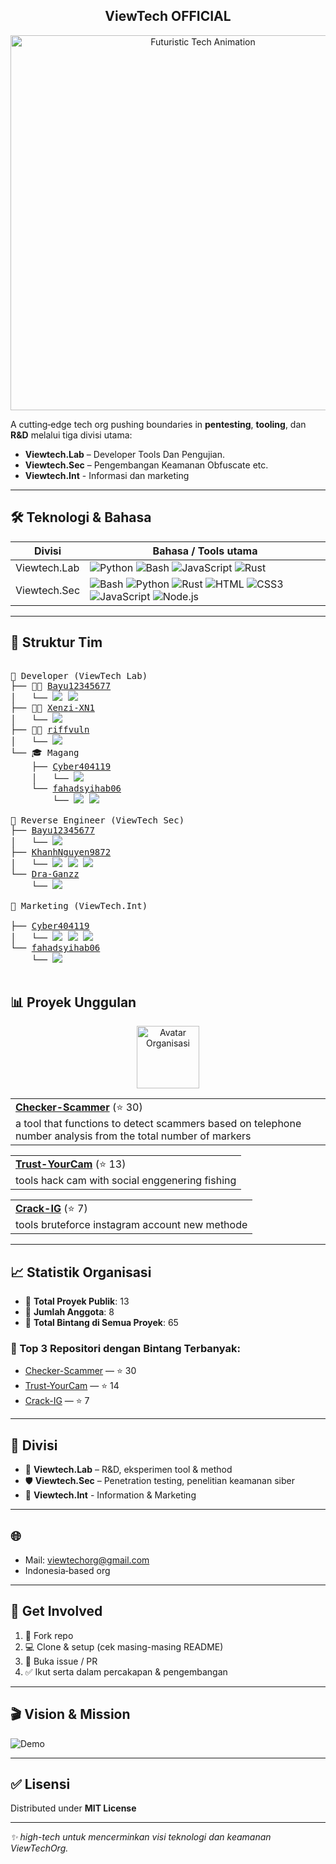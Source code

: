 <!-- <p align="center"><a href="https://stardev.io/developers/ViewTechOrg" alt="Viewtech Profile on stardev"><img src="https://stardev.io/developers/ViewTechOrg/badge/languages/global.svg"><br></a></p> -->
<h2 align="center">ViewTech OFFICIAL</h2>
<!--
<hr>
<p align="center"><a href="https://github.com/ViewTechOrg/" alt="ViewTechOfficial"><img src="https://img.shields.io/badge/%20+%20-our%20social%20media-cyan?style=plastic" width="250"></a><hr><div align="center" style="display: inline-block; padding: 15px 20px; border: 2px solid #444; border-radius: 10px; background-color: #111;"><a href="https://vm.tiktok.com/ZSr3aQB1W/" target="_blank"><img src="https://img.shields.io/badge/TikTok-000000?style=flat&logo=tiktok&logoColor=white" alt="TikTok" width=100></a> <a href="https://www.youtube.com/@ViewTech_Or" target="_blank"><img src="https://img.shields.io/badge/YouTube-FF0000?style=flat&logo=youtube&logoColor=white" alt="YouTube" width=100></a><a href="https://www.instagram.com/viewtech4484/" target="_blank"><img src="https://img.shields.io/badge/Instagram-E4405F?style=flat&logo=instagram&logoColor=white" alt="Instagram" width=102></a></div></p>
<hr> -->

<p align="center">
  <img src="https://media.giphy.com/media/v1.Y2lkPTc5MGI3NjExNHFxbXNzeHRzbTk3a2ExYnNhdW9iYzF1bmY2YTEzMzJrdzJqcHZ0aiZlcD12MV9naWZzX3NlYXJjaCZjdD1n/IXnygGeB6LPPi/giphy.gif" alt="Futuristic Tech Animation" width="600"/>
</p>


A cutting‑edge tech org pushing boundaries in **pentesting**, **tooling**, dan **R&D** melalui tiga divisi utama:

- **Viewtech.Lab** – Developer Tools Dan Pengujian.
- **Viewtech.Sec** – Pengembangan Keamanan Obfuscate etc.
- **Viewtech.Int** - Informasi dan marketing

---

## 🛠️ Teknologi & Bahasa

| Divisi        | Bahasa / Tools utama |
|---------------|----------------------|
| Viewtech.Lab  | ![Python](https://img.shields.io/badge/-Python-3776AB?style=flat&logo=python&logoColor=white) ![Bash](https://img.shields.io/badge/-Shell-4EAA25?style=flat&logo=gnu-bash&logoColor=white) ![JavaScript](https://img.shields.io/badge/-JavaScript-F7DF1E?style=flat&logo=javascript&logoColor=white) ![Rust](https://img.shields.io/badge/Rust-000000?style=flat&logo=rust&logoColor=white) |
| Viewtech.Sec  | ![Bash](https://img.shields.io/badge/-Shell-4EAA25?style=flat&logo=gnu-bash&logoColor=white) ![Python](https://img.shields.io/badge/-Python-3776AB?style=flat&logo=python&logoColor=white) ![Rust](https://img.shields.io/badge/-PHP-777BB4?style=flat&logo=php&logoColor=white) ![HTML](https://img.shields.io/badge/-HTML-E34F26?style=flat&logo=html&logoColor=white) ![CSS3](https://img.shields.io/badge/-CSS3-1572B6?style=flat&logo=css3&logoColor=white) ![JavaScript](https://img.shields.io/badge/-JavaScript-F7DF1E?style=flat&logo=javascript&logoColor=white) ![Node.js](https://img.shields.io/badge/-Node.js-339933?style=flat&logo=nodedotjs&logoColor=white) |

---
## 👥 Struktur Tim

<pre>

📁 Developer (ViewTech Lab)
├── 🧑‍💻 <a href="https://github.com/Bayu12345677">Bayu12345677</a>
│   └── <a href="https://github.com/Bayu12345677"><img src="https://img.shields.io/badge/Bash-000000?style=flat&logo=gnubash&logoColor=white"></a> <a href="https://github.com/Bayu12345677"><img src="https://img.shields.io/badge/Python-3776AB?style=flat&logo=python&logoColor=white"></a>
├── 🧑‍💻 <a href="https://github.com/Xenzi-XN1">Xenzi-XN1</a>
│   └── <a href="https://github.com/Xenzi-XN1"><img src="https://img.shields.io/badge/Python-3776AB?style=flat&logo=python&logoColor=white"></a>
├── 🧑‍💻 <a href="https://github.com/riffvuln">riffvuln</a>
│   └── <a href="https://github.com/riffvuln"><img src="https://img.shields.io/badge/Rust-000000?style=flat&logo=rust&logoColor=white"></a>
└── 🎓 Magang
    ├── <a href="https://github.com/Cyber404119">Cyber404119</a>
    │   └── <a href="https://github.com/Cyber404119"><img src="https://img.shields.io/badge/Bash-4EAA25?style=flat&logo=gnubash&logoColor=white"></a>
    └── <a href="https://github.com/fahadsyihab06">fahadsyihab06</a>
        └── <a href="https://github.com/fahadsyihab06"><img src="https://img.shields.io/badge/Python-3776AB?style=flat&logo=python&logoColor=white"></a> <a href="https://github.com/fahadsyihab06"><img src="https://img.shields.io/badge/JavaScript-F7DF1E?style=flat&logo=javascript&logoColor=black"></a>

📁 Reverse Engineer (ViewTech Sec)
├── <a href="https://github.com/Bayu12345677">Bayu12345677</a>
│   └── <a href="https://github.com/Bayu12345677"><img src="https://img.shields.io/badge/Bash-000000?style=flat&logo=gnubash&logoColor=white"></a>
├── <a href="https://github.com/KhanhNguyen9872">KhanhNguyen9872</a>
│   └── <a href="https://github.com/KhanhNguyen9872"><img src="https://img.shields.io/badge/bash-000000?style=flat&logo=gnubash&logoColor=white"></a> <a href="https://github.com/KhanhNguyen9872"><img src="https://img.shields.io/badge/Python-3776AB?style=flat&logo=python&logoColor=white"></a> <a href="https://github.com/KhanhNguyen9872"><img src="https://img.shields.io/badge/Clang-3776AB?style=flat&logo=C&logoColor=white"></a>
└── <a href="https://github.com/Dra-Ganzz">Dra-Ganzz</a>
    └── <a href=""><img src="https://img.shields.io/badge/Python-3776AB?style=flat&logo=python&logoColor=white"></a>

📁 Marketing (ViewTech.Int)
<!-- ├── <a href="https://github.com/Lubebansokhekel">Lubebanso</a>
│   └── <a href="https://github.com/Lubebansokhekel"><img src="https://img.shields.io/badge/YouTube-FF0000?style=flat&logo=youtube&logoColor=white"></a> <a href="https://github.com/Lubebansokhekel"><img src="https://img.shields.io/badge/Instagram-E4405F?style=flat&logo=instagram&logoColor=white"></a> <a href="https://github.com/Lubebansokhekel"><img src="https://img.shields.io/badge/TikTok-000000?style=flat&logo=tiktok&logoColor=white"></a> -->
├── <a href="https://github.com/Cyber404119">Cyber404119</a>
│   └── <a href="https://github.com/Cyber404119"><img src="https://img.shields.io/badge/WhatsApp-25D366?style=flat&logo=whatsapp&logoColor=white"></a> <a href="https://github.com/Cyber404119"><img src="https://img.shields.io/badge/Facebook-1877F2?style=flat&logo=facebook&logoColor=white"></a> <a href="https://github.com/Cyber404119"><img src="https://img.shields.io/badge/Telegram-2CA5E0?style=flat&logo=telegram&logoColor=white"></a>
└── <a href="https://github.com/fahadsyihab06">fahadsyihab06</a>
    └── <a href="https://github.com/fahadsyihab06"><img src="https://img.shields.io/badge/Desain-0AC97F?style=flat&logo=figma&logoColor=white"></a>

</pre>

## 📊 Proyek Unggulan

<!--START_SECTION:top-repos-->
<p align="center">
  <a href="https://github.com/ViewTechOrg"><img src="https://avatars.githubusercontent.com/u/206425935?v=4&s=100" width="100px;" alt="Avatar Organisasi"/></a>
</p>

<table>
  <tr>
    <td>
      <a href="https://github.com/ViewTechOrg/Checker-Scammer" target="_blank"><b>Checker-Scammer</b></a> (⭐ 30)
      <br>
      a tool that functions to detect scammers based on telephone number analysis from the total number of markers
    </td>
  </tr>
</table>
<table>
  <tr>
    <td>
      <a href="https://github.com/ViewTechOrg/Trust-YourCam" target="_blank"><b>Trust-YourCam</b></a> (⭐ 13)
      <br>
      tools hack cam with social enggenering fishing
    </td>
  </tr>
</table>
<table>
  <tr>
    <td>
      <a href="https://github.com/ViewTechOrg/Crack-IG" target="_blank"><b>Crack-IG</b></a> (⭐ 7)
      <br>
      tools bruteforce instagram account new methode
    </td>
  </tr>
</table>
<!--END_SECTION:top-repos-->

---

## 📈 Statistik Organisasi
<!--ORG_STATS_START-->
- 🔭 **Total Proyek Publik**: 13
- 👥 **Jumlah Anggota**: 8
- 🌟 **Total Bintang di Semua Proyek**: 65

### 🚀 Top 3 Repositori dengan Bintang Terbanyak:
- [Checker-Scammer](https://github.com/ViewTechOrg/Checker-Scammer) — ⭐ 30
- [Trust-YourCam](https://github.com/ViewTechOrg/Trust-YourCam) — ⭐ 14
- [Crack-IG](https://github.com/ViewTechOrg/Crack-IG) — ⭐ 7
<!--ORG_STATS_END-->

---

## 🔗 Divisi

- 🧪 **Viewtech.Lab** – R&D, eksperimen tool & method  
- 🛡️ **Viewtech.Sec** – Penetration testing, penelitian keamanan siber
- 🔎 **Viewtech.Int** - Information & Marketing

---

## 🌐 

- Mail: viewtechorg@gmail.com
- Indonesia‑based org

---

## 🚀 Get Involved

1. 🔄 Fork repo  
2. 💻 Clone & setup (cek masing-masing README)  
3. 🧩 Buka issue / PR  
4. ✅ Ikut serta dalam percakapan & pengembangan

---

## 🎬 Vision & Mission

<p align="center">

![Demo](https://media.giphy.com/media/v1.Y2lkPTc5MGI3NjExcm9yYWFrbDh5a3U2Znc1d2dsNnV0bmxzMTRua29vbGYwZ3MwNjU1YyZlcD12MV9naWZzX3NlYXJjaCZjdD1n/cEUAbg1Q7mQ1a84int/giphy.gif)

</p>

---

## ✅ Lisensi

Distributed under **MIT License**

---

*✨ high-tech untuk mencerminkan visi teknologi dan keamanan ViewTechOrg.*


